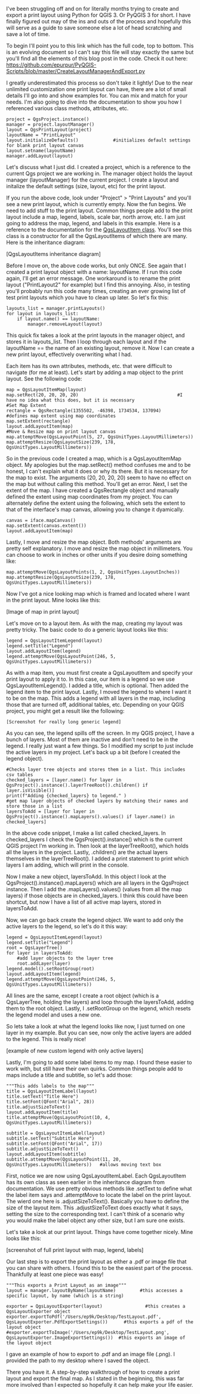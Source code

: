 I've been struggling off and on for literally months trying to create and export a print layout using Python for QGIS 3. Or
PyQGIS 3 for short. I have finally figured out may of the ins and outs of the process and hopefully this will serve
as a guide to save someone else a lot of head scratching and save a lot of time. 

To begin I'll point you to this link which has the full code, top to bottom. This is an evolving document so I can't say this
file will stay exactly the same but you'll find all the elements of this blog post in the code. Check it out here:
https://github.com/epurpur/PyQGIS-Scripts/blob/master/CreateLayoutManagerAndExport.py

I greatly underestimated this process so don't take it lightly! Due to the near unlimited customization one print layout can
have, there are a lot of small details I'll go into and show examples for. You can mix and match for your needs. I'm also
going to dive into the documentation to show you how I referenced various class methods, attributes, etc.

    project = QgsProject.instance()         
    manager = project.layoutManager()       
    layout = QgsPrintLayout(project)        
    layoutName = "PrintLayout"
    layout.initializeDefaults()             #initializes default settings for blank print layout canvas
    layout.setname(layoutName)
    manager.addLayout(layout)

Let's discuss what I just did. I created a project, which is a reference to the current Qgs project we are working in.
The manager object holds the layout manager (layoutManager) for the current project. I create a layout and initalize the
default settings (size, layout, etc) for the print layout. 

If you run the above code, look under "Project" > "Print Layouts" and you'll see a new print layout, which is currently empty.
Now the fun begins. We need to add stuff to the print layout. Common things people add to the print layout include a map,
legend, labels, scale bar, north arrow, etc. I am just going to address the map, legend, and labels in this example. Here is
a reference to the documentation for the [QgsLayoutItem class](https://qgis.org/api/classQgsLayoutItem.html). You'll see this
class is a constructor for all the QgsLayoutItems of which there are many. Here is the inheritance diagram:

[QgsLayoutItems inheritance diagram]

Before I move on, the above code works, but only ONCE. See again that I created a print layout object with a name: layoutName.
If I run this code again, I'll get an error message. One workaround is to rename the print layout ("PrintLayout2" for example)
but I find this annoying. Also, in testing you'll probably run this code many times, creating an ever growing list of test
print layouts which you have to clean up later. So let's fix this:

    layouts_list = manager.printLayouts()
    for layout in layouts_list:
        if layout.name() == layoutName:
            manager.removeLayout(layout)
            
This quick fix takes a look at the print layouts in the manager object, and stores it in layouts_list. Then I loop through
each layout and if the layoutName == the name of an existing layout, remove it. Now I can create a new print layout,
effectively overwriting what I had. 

Each item has its own attributes, methods, etc. that were difficult to navigate (for me at least). Let's start by adding a
map object to the print layout. See the following code:

    map = QgsLayoutItemMap(layout)
    map.setRect(20, 20, 20, 20)                                     #I have no idea what this does, but it is necessary
    #Set Map Extent
    rectangle = QgsRectangle(1355502, -46398, 1734534, 137094)      #defines map extent using map coordinates
    map.setExtent(rectangle)
    layout.addLayoutItem(map)
    #Move & Resize map on print layout canvas
    map.attemptMove(QgsLayoutPoint(5, 27, QgsUnitTypes.LayoutMillimeters))
    map.attemptResize(QgsLayoutSize(239, 178, QgsUnitTypes.LayoutMillimeters))
    
So in the previous code I created a map, which is a QgsLayoutItemMap object. My apologies but the map.setRect() method 
confuses me and to be honest, I can't explain what it does or why its there. But it is necessary for the map to exist. 
The arguments (20, 20, 20, 20) seem to have no effect on the map but without calling this method. You'll get an error.
Next, I set the extent of the map. I have created a QgsRectangle object and manually defined the extent using map coordinates
from my project. You can alternately define the extent using the following, which sets the extent to that of the interface's
map canvas, allowing you to change it dyamically.

    canvas = iface.mapCanvas()
    map.setExtent(canvas.extent())
    layout.addLayoutItem(map)
    
Lastly, I move and resize the map object. Both methods' arguments are pretty self explanatory. I move and resize the map
object in millimeters. You can choose to work in inches or other units if you desire doing something like:

    map.attemptMove(QgsLayoutPoints(1, 2, QgsUnitTypes.LayoutInches))
    map.attemptResize(QgsLayoutSize(239, 178, QgsUnitTypes.LayoutMillimeters))

Now I've got a nice looking map which is framed and located where I want in the print layout. Mine looks like this:

[Image of map in print layout]


Let's move on to a layout item. As with the map, creating my layout was pretty tricky. The basic code to do a generic layout
looks like this:

    legend = QgsLayoutItemLegend(layout)
    legend.setTitle("Legend")
    layout.addLayoutItem(legend)
    legend.attemptMove(QgsLayoutPoint(246, 5, QgsUnitTypes.LayoutMillimeters))

As with a map item, you must first create a QgsLayoutItem and specify your print layout to apply it to. In this case, our item
is a legend so we use QgsLayoutItemLegend(). I added a title, which is optional. Then added the legend item to the print
layout. Lastly, I moved the legend to where I want it to be on the map.
This adds a legend with all layers in the map, including those that are turned off, additional tables, etc. Depending on
your QGIS project, you might get a result like the following:

    [Screenshot for really long generic legend]
    
As you can see, the legend spills off the screen. In my QGIS project, I have a bunch of layers. Most of them are inactive
and don't need to be in the legend. I really just want a few things. So I modified my script to just include the active 
layers in my project. Let's back up a bit (before I created the legend object).

    #Checks layer tree objects and stores them in a list. This includes csv tables
    checked_layers = [layer.name() for layer in QgsProject().instance().layerTreeRoot().children() if layer.isVisible()]
    print(f"Adding {checked_layers} to legend." )
    #get map layer objects of checked layers by matching their names and store those in a list
    layersToAdd = [layer for layer in QgsProject().instance().mapLayers().values() if layer.name() in checked_layers]

In the above code snippet, I make a list called checked_layers. In checked_layers I check the QgsProject().instance() which
is the current QGIS project I'm working in. Then look at the layerTreeRoot(), which holds all the layers in the project.
Lastly, .children() are the actual layers themselves in the layerTreeRoot(). I added a print statement to print which layers
I am adding, which will print in the console. 

Now I make a new object, layersToAdd. In this object I look at the QgsProject().instance().mapLayers() which are all layers
in the QgsProject instance. Then I add the .mapLayers().values() (values from all the map layers) if those objects are in
checked_layers. I think this could have been shortcut, but now I have a list of all active map layers, stored in layersToAdd.

Now, we can go back create the legend object. We want to add only the active layers to the legend, so let's do it this way:

    legend = QgsLayoutItemLegend(layout)
    legend.setTitle("Legend")
    root = QgsLayerTree()
    for layer in layersToAdd:
        #add layer objects to the layer tree
        root.addLayer(layer)
    legend.model().setRootGroup(root)
    layout.addLayoutItem(legend)
    legend.attemptMove(QgsLayoutPoint(246, 5, QgsUnitTypes.LayoutMillimeters))

All lines are the same, except I create a root object (which is a QgsLayerTree, holding the layers)
and loop through the layersToAdd, adding them to the root object. Lastly, I .setRootGroup on the legend, which resets the 
legend model and uses a new one.

So lets take a look at what the legend looks like now, I just turned on one layer in my example. But you can see, now only
the active layers are added to the legend. This is really nice!

[example of new custom legend with only active layers]

Lastly, I'm going to add some label items to my map. I found these easier to work with, but still have their own quirks.
Common things people add to maps include a title and subtitle, so let's add those:


    """This adds labels to the map"""
    title = QgsLayoutItemLabel(layout)
    title.setText("Title Here")
    title.setFont(QFont("Arial", 28))
    title.adjustSizeToText()
    layout.addLayoutItem(title)
    title.attemptMove(QgsLayoutPoint(10, 4, QgsUnitTypes.LayoutMillimeters))

    subtitle = QgsLayoutItemLabel(layout)
    subtitle.setText("Subtitle Here")
    subtitle.setFont(QFont("Arial", 17))
    subtitle.adjustSizeToText()
    layout.addLayoutItem(subtitle)
    subtitle.attemptMove(QgsLayoutPoint(11, 20, QgsUnitTypes.LayoutMillimeters))   #allows moving text box
    
First, notice we are now using QgsLayoutItemLabel. Each QgsLayoutItem has its own class as seen earlier in the inheritance
diagram from documentation. We use pretty obvious methods like .setText to define what the label item says and .attemptMove
to locate the label on the print layout. The wierd one here is .adjustSizeToText(). Basically you have to define the size
of the layout item. This .adjustSizeToText does exactly what it says, setting the size to the corresponding text. I can't
think of a scenario why you would make the label object any other size, but I am sure one exists.

Let's take a look at our print layout. Things have come together nicely. Mine looks like this:

[screenshot of full print layout with map, legend, labels]

Our last step is to export the print layout as either a .pdf or image file that you can share with others. I found this to be
the easiest part of the process. Thankfully at least one piece was easy!


    """This exports a Print Layout as an image"""
    layout = manager.layoutByName(layoutName)         #this accesses a specific layout, by name (which is a string)

    exporter = QgsLayoutExporter(layout)                #this creates a QgsLayoutExporter object
    exporter.exportToPdf('/Users/ep9k/Desktop/TestLayout.pdf', QgsLayoutExporter.PdfExportSettings())      #this exports a pdf of the layout object
    #exporter.exportToImage('/Users/ep9k/Desktop/TestLayout.png', QgsLayoutExporter.ImageExportSettings())  #this exports an image of the layout object

I gave an example of how to export to .pdf and an image file (.png). I provided the path to my desktop where I saved the
object.

There you have it. A step-by-step walkthrough of how to create a print layout and export the final map. As I stated in the
beginning, this was far more involved than I expected so hopefully it can help make your life easier.
